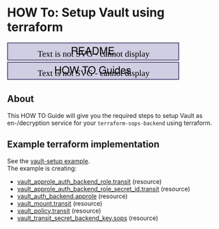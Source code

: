 # HOW To: Setup Vault using terraform

[![readme](../assets/breadcrum-readme.drawio.svg)](../../README.md)[![how-to-guides](../assets/breadcrum-how-to-guides.drawio.svg)](./index.md)

## About

This HOW TO Guide will give you the required steps to setup Vault as en-/decryption service for your `terraform-sops-backend` using terraform.

## Example terraform implementation

See the [vault-setup example](../../examples/vault-setup/).  
The example is creating:

- [vault_approle_auth_backend_role.transit](https://registry.terraform.io/providers/hashicorp/vault/latest/docs/resources/approle_auth_backend_role) (resource)
- [vault_approle_auth_backend_role_secret_id.transit](https://registry.terraform.io/providers/hashicorp/vault/latest/docs/resources/approle_auth_backend_role_secret_id) (resource)
- [vault_auth_backend.approle](https://registry.terraform.io/providers/hashicorp/vault/latest/docs/resources/auth_backend) (resource)
- [vault_mount.transit](https://registry.terraform.io/providers/hashicorp/vault/latest/docs/resources/mount) (resource)
- [vault_policy.transit](https://registry.terraform.io/providers/hashicorp/vault/latest/docs/resources/policy) (resource)
- [vault_transit_secret_backend_key.sops](https://registry.terraform.io/providers/hashicorp/vault/latest/docs/resources/transit_secret_backend_key) (resource)
